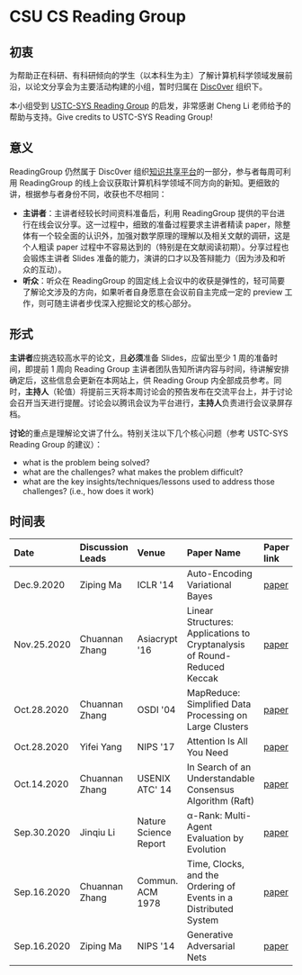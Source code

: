 # CSU CS Reading Group

## 初衷

为帮助正在科研、有科研倾向的学生（以本科生为主）了解计算机科学领域发展前沿，以论文分享会为主要活动构建的小组，暂时归属在 [Disc0ver](https://github.com/disc0ver-csu) 组织下。

本小组受到 [USTC-SYS Reading Group](http://210.45.114.146/wiki/doku.php?id=public:rg:readinggroup) 的启发，非常感谢 Cheng Li 老师给予的帮助与支持。Give credits to USTC-SYS Reading Group!

## 意义

ReadingGroup 仍然属于 Disc0ver 组织[知识共享平台](https://github.com/disc0ver-csu/csu-cs-reading-group)的一部分，参与者每周可利用 ReadingGroup 的线上会议获取计算机科学领域不同方向的新知。更细致的讲，根据参与者身份不同，收获也不尽相同：

- **主讲者**：主讲者经较长时间资料准备后，利用 ReadingGroup 提供的平台进行在线会议分享。这一过程中，细致的准备过程要求主讲者精读 paper，除整体有一个较全面的认识外，加强对数学原理的理解以及相关文献的调研，这是个人粗读 paper 过程中不容易达到的（特别是在文献阅读初期）。分享过程也会锻炼主讲者 Slides 准备的能力，演讲的口才以及答辩能力（因为涉及和听众的互动）。
- **听众**：听众在 ReadingGroup 的固定线上会议中的收获是弹性的，轻可简要了解论文涉及的方向，如果听者自身愿意在会议前自主完成一定的 preview 工作，则可随主讲者步伐深入挖掘论文的核心部分。

<!--more-->

## 形式

**主讲者**应挑选较高水平的论文，且**必须**准备 Slides，应留出至少 1 周的准备时间，即提前 1 周向 Reading Group 主讲者团队告知所讲内容与时间，待讲解安排确定后，这些信息会更新在本网站上，供 Reading Group 内全部成员参考。同时，**主持人**（轮值）将提前三天将本周讨论会的预告发布在交流平台上，并于讨论会召开当天进行提醒。讨论会以腾讯会议为平台进行，**主持人**负责进行会议录屏存档。

**讨论**的重点是理解论文讲了什么。特别关注以下几个核心问题（参考 USTC-SYS Reading Group 的建议）：

- what is the problem being solved?
- what are the challenges? what makes the problem difficult?
- what are the key insights/techniques/lessons used to address those challenges? (i.e., how does it work)

## 时间表

| Date        | Discussion Leads | Venue                 | Paper Name                                                               | Paper link                                                                                                                                      | Talk Slides | Video |
| :---------- | :--------------- | :-------------------- | :----------------------------------------------------------------------- | :---------------------------------------------------------------------------------------------------------------------------------------------- | :---------- | :---- |
| Dec.9.2020  | Ziping Ma        | ICLR '14              | Auto-Encoding Variational Bayes                                          | [paper](https://arxiv.org/pdf/1312.6114)                                                                                                        |
| Nov.25.2020 | Chuannan Zhang   | Asiacrypt '16         | Linear Structures: Applications to Cryptanalysis of Round-Reduced Keccak | [paper](https://www.iacr.org/archive/asiacrypt2016/10031143/10031143.pdf)                                                                       |
| Oct.28.2020 | Chuannan Zhang   | OSDI '04              | MapReduce: Simplified Data Processing on Large Clusters                  | [paper](https://www.usenix.org/event/osdi04/tech/full_papers/dean/dean.pdf)                                                                     |             |
| Oct.28.2020 | Yifei Yang       | NIPS '17              | Attention Is All You Need                                                | [paper](https://arxiv.org/pdf/1706.03762)                                                                                                       |
| Oct.14.2020 | Chuannan Zhang   | USENIX ATC' 14        | In Search of an Understandable Consensus Algorithm (Raft)                | [paper](https://web.stanford.edu/~ouster/cgi-bin/papers/raft-atc14)                                                                             |
| Sep.30.2020 | Jinqiu Li        | Nature Science Report | α-Rank: Multi-Agent Evaluation by Evolution                              | [paper](https://arxiv.org/pdf/1903.01373)                                                                                                       |             |       |
| Sep.16.2020 | Chuannan Zhang   | Commun. ACM 1978      | Time, Clocks, and the Ordering of Events in a Distributed System         | [paper](https://www.microsoft.com/en-us/research/wp-content/uploads/2016/12/Time-Clocks-and-the-Ordering-of-Events-in-a-Distributed-System.pdf) |             |
| Sep.16.2020 | Ziping Ma        | NIPS '14              | Generative Adversarial Nets                                              | [paper](https://arxiv.org/pdf/1406.2661.pdf)                                                                                                    |
